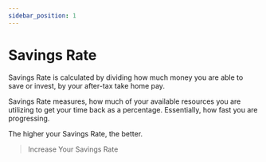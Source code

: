 ```yaml
---
sidebar_position: 1
---
```


# Savings Rate

Savings Rate is calculated by dividing how much money you are able to save or invest, by your after-tax take home pay.

Savings Rate measures, how much of your available resources you are utilizing to get your time back as a percentage. Essentially, how fast you are progressing. 

The higher your Savings Rate, the better. 

>Increase Your Savings Rate
